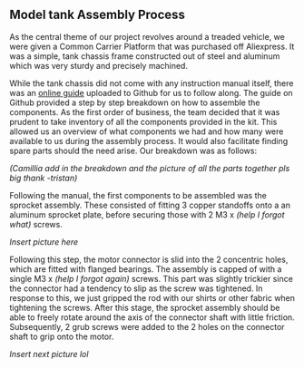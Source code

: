 ## Model tank Assembly Process

As the central theme of our project revolves around a treaded vehicle, we were given a Common Carrier Platform that was purchased off Aliexpress. It was a simple, tank chassis frame constructed out of steel and aluminum which was very sturdy and precisely machined.

While the tank chassis did not come with any instruction manual itself, there was an [online guide](https://github.com/SmartArduino/SZDOITWiKi/wiki/Robot-car-Preface) uploaded to Github for us to follow along. The guide on Github provided a step by step breakdown on how to assemble the components. As the first order of business, the team decided that it was prudent to take inventory of all the components provided in the kit. This allowed us an overview of what components we had and how many were available to us during the assembly process. It would also facilitate finding spare parts should the need arise. Our breakdown was as follows:


*(Camillia add in the breakdown and the picture of all the parts together pls big thank -tristan)*


Following the manual, the first components to be assembled was the sprocket assembly. These consisted of fitting 3 copper standoffs onto a an aluminum sprocket plate, before securing those with 2 M3 x *(help I forgot what)* screws.

*Insert picture here*

 Following this step, the motor connector is slid into the 2 concentric holes, which are fitted with flanged bearings. The assembly is capped of with a single M3 x *(help I forgot again)* screws. This part was slightly trickier since the connector had a tendency to slip as the screw was tightened. In response to this, we just gripped the rod with our shirts or other fabric when tightening the screws. After this stage, the sprocket assembly should be able to freely rotate around the axis of the connector shaft with little friction. Subsequently, 2 grub screws were added to the 2 holes on the connector shaft to grip onto the motor.

 *Insert next picture lol*

